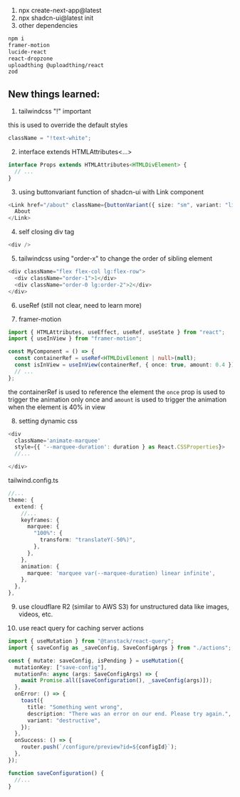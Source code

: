 1. npx create-next-app@latest
2. npx shadcn-ui@latest init
3. other dependencies

```sh
npm i
framer-motion
lucide-react
react-dropzone
uploadthing @uploadthing/react
zod
```

## New things learned:

1. tailwindcss "!" important

this is used to override the default styles

```ts
className = "!text-white";
```

2. interface extends HTMLAttributes<...>

```ts
interface Props extends HTMLAttributes<HTMLDivElement> {
  // ...
}
```

3. using buttonvariant function of shadcn-ui with Link component

```ts
<Link href="/about" className={buttonVariant({ size: "sm", variant: "link" })}>
  About
</Link>
```

4. self closing div tag

```ts
<div />
```

5. tailwindcss using "order-x" to change the order of sibling element

```ts
<div className="flex flex-col lg:flex-row">
  <div className="order-1">1</div>
  <div className="order-0 lg:order-2">2</div>
</div>
```

6. useRef (still not clear, need to learn more)

7. framer-motion

```ts
import { HTMLAttributes, useEffect, useRef, useState } from "react";
import { useInView } from "framer-motion";

const MyComponent = () => {
  const containerRef = useRef<HTMLDivElement | null>(null);
  const isInView = useInView(containerRef, { once: true, amount: 0.4 });
  // ...
};
```

the containerRef is used to reference the element
the `once` prop is used to trigger the animation only once and `amount` is used to trigger the animation when the element is 40% in view

8. setting dynamic css

```ts
<div
  className='animate-marquee'
  style={{ '--marquee-duration': duration } as React.CSSProperties}>
  //...

</div>
```

tailwind.config.ts

```ts
//...
theme: {
  extend: {
    //...
    keyframes: {
      marquee: {
        "100%": {
          transform: "translateY(-50%)",
        },
      },
    },
    animation: {
      marquee: 'marquee var(--marquee-duration) linear infinite',
    },
  },
},
```

9. use cloudflare R2 (similar to AWS S3) for unstructured data like images, videos, etc.

10. use react query for caching server actions

```ts
import { useMutation } from "@tanstack/react-query";
import { saveConfig as _saveConfig, SaveConfigArgs } from "./actions";

const { mutate: saveConfig, isPending } = useMutation({
  mutationKey: ["save-config"],
  mutationFn: async (args: SaveConfigArgs) => {
    await Promise.all([saveConfiguration(), _saveConfig(args)]);
  },
  onError: () => {
    toast({
      title: "Something went wrong",
      description: "There was an error on our end. Please try again.",
      variant: "destructive",
    });
  },
  onSuccess: () => {
    router.push(`/configure/preview?id=${configId}`);
  },
});

function saveConfiguration() {
  //...
}

```

